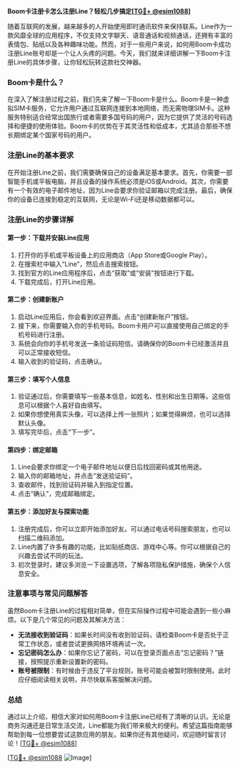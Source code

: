 **Boom卡注册卡怎么注册Line？轻松几步搞定[[TG💪+ @esim1088](https://t.me/s/esim1088)]**

随着互联网的发展，越来越多的人开始使用即时通讯软件来保持联系。Line作为一款风靡全球的应用程序，不仅支持文字聊天、语音通话和视频通话，还拥有丰富的表情包、贴纸以及各种趣味功能。然而，对于一些用户来说，如何用Boom卡成功注册Line账号却是一个让人头疼的问题。今天，我们就来详细讲解一下Boom卡注册Line的具体步骤，让你轻松玩转这款社交神器。

### Boom卡是什么？

在深入了解注册过程之前，我们先来了解一下Boom卡是什么。Boom卡是一种虚拟SIM卡服务，它允许用户通过互联网连接到本地网络，而无需物理SIM卡。这种服务特别适合经常出国旅行或者需要多国号码的用户，因为它提供了灵活的号码选择和便捷的使用体验。Boom卡的优势在于其灵活性和低成本，尤其适合那些不想长期绑定某个国家号码的用户。

### 注册Line的基本要求

在开始注册Line之前，我们需要确保自己的设备满足基本要求。首先，你需要一部智能手机或平板电脑，并且设备的操作系统必须是iOS或Android。其次，你需要有一个有效的电子邮件地址，因为Line会要求你验证邮箱以完成注册。最后，确保你的设备已连接到稳定的互联网，无论是Wi-Fi还是移动数据都可以。

### 注册Line的步骤详解

#### 第一步：下载并安装Line应用

1. 打开你的手机或平板设备上的应用商店（App Store或Google Play）。
2. 在搜索栏中输入“Line”，然后点击搜索按钮。
3. 找到官方的Line应用程序后，点击“获取”或“安装”按钮进行下载。
4. 下载完成后，打开Line应用。

#### 第二步：创建新账户

1. 启动Line应用后，你会看到欢迎界面。点击“创建新账户”按钮。
2. 接下来，你需要输入你的手机号码。Boom卡用户可以直接使用自己绑定的手机号码进行注册。
3. 系统会向你的手机号发送一条验证码短信。请确保你的Boom卡已经激活并且可以正常接收短信。
4. 输入收到的验证码，点击确认。

#### 第三步：填写个人信息

1. 验证通过后，你需要填写一些基本信息，如姓名、性别和出生日期等。这些信息可以根据个人喜好自由填写。
2. 如果你想使用真实头像，可以选择上传一张照片；如果觉得麻烦，也可以选择默认头像。
3. 填写完毕后，点击“下一步”。

#### 第四步：绑定邮箱

1. Line会要求你绑定一个电子邮件地址以便日后找回密码或其他用途。
2. 输入你的邮箱地址，并点击“发送验证码”。
3. 查收邮件，找到验证码并输入到指定位置。
4. 点击“确认”，完成邮箱绑定。

#### 第五步：添加好友与探索功能

1. 注册完成后，你可以立即开始添加好友。可以通过电话号码搜索朋友，也可以扫描二维码添加。
2. Line内置了许多有趣的功能，比如贴纸商店、游戏中心等。你可以根据自己的兴趣去尝试不同的玩法。
3. 初次登录时，建议多浏览一下设置选项，了解各项隐私保护措施，确保个人信息安全。

### 注意事项与常见问题解答

虽然Boom卡注册Line的过程相对简单，但在实际操作过程中可能会遇到一些小麻烦。以下是几个常见的问题及其解决方法：

- **无法接收到验证码**：如果长时间没有收到验证码，请检查Boom卡是否处于正常工作状态，或者尝试更换网络环境再试一次。
- **忘记密码怎么办**：如果你忘记了密码，可以在登录页面点击“忘记密码？”链接，按照提示重新设置新的密码。
- **账号被限制**：有时候由于违反了平台规则，账号可能会被暂时限制使用。此时应仔细阅读相关说明，并尽快联系客服解决问题。

### 总结

通过以上介绍，相信大家对如何用Boom卡注册Line已经有了清晰的认识。无论是商务沟通还是日常生活交流，Line都能为我们带来极大的便利。希望这篇指南能够帮助到每一位想要尝试这款应用的朋友。如果你还有其他疑问，欢迎随时留言讨论！[[TG💪+ @esim1088](https://t.me/s/esim1088)]

[[TG💪+ @esim1088](https://t.me/s/esim1088) ![Image](https://i.postimg.cc/4NQfJmqS/Snipaste-2025-05-13-00-14-12.png)]